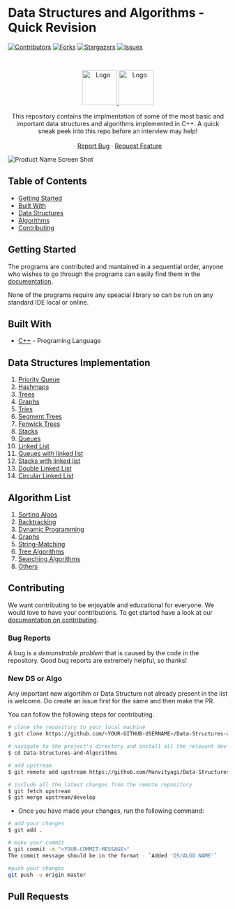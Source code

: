 # Data Structures and Algorithms - Quick Revision

[![Contributors][contributors-shield]][contributors-url]
[![Forks][forks-shield]][forks-url]
[![Stargazers][stars-shield]][stars-url]
[![Issues][issues-shield]][issues-url]


<!-- PROJECT LOGO -->
<br />
<p align="center">
  <a href="https://github.com/Manvityagi/">
    <img src="https://avatars1.githubusercontent.com/u/32908093?s=460&u=12730fa2a3befdd2e5845238c8e61a759c27f4f4&v=4" alt="Logo" width="80" height="80">
  </a>
  <a href="https://github.com/ay2306/">
    <img src="https://avatars0.githubusercontent.com/u/16416902?s=400&u=827b072be56eb685cdd24b290d2a72bc6c56c443&v=4" alt="Logo" width="80" height="80">
  </a>


  <p align="center">
    This repository contains the implmentation of some of the most basic and important data structures and algorithms implemented in C++. A quick sneak peek into this repo before an interview may help! 
    <br />
    <br />
    ·
    <a href="https://github.com/Manvityagi/Data-Structures-and-Algorithms/issues">Report Bug</a>
    ·
    <a href="https://github.com/Manvityagi/Data-Structures-and-Algorithms/issues">Request Feature</a>
  </p>
</p>


![Product Name Screen Shot][product-screenshot]

<!-- TABLE OF CONTENTS -->
## Table of Contents

* [Getting Started](#getting-started)
* [Built With](#built-with)
* [Data Structures](#data-structures-implementation)
* [Algorithms](#algorithm-list)
* [Contributing](#contributing)


## Getting Started

The programs are contributed and mantained in a sequential order, anyone who wishes to go through the programs can easily find them in the [documentation](https://github.com/Manvityagi/Data-Structures-and-Algorithms/blob/master/DOCUMENTATION.md).

None of the programs require any speacial library so can be run on any standard IDE local or online.


## Built With

* [C++](https://isocpp.org/) - Programing Language

## Data Structures Implementation

1. [Priority Queue](./DS%20implementations/PRIORITY_QUEUES/)
2. [Hashmaps](./DS%20implementations/HASHMAPS/)
3. [Trees](./DS%20implementations/TREES)
4. [Graphs](./DS%20implementations/GRAPHS/)
5. [Tries](./DS%20implementations/TRIES/)
6. [Segment Trees](./DS%20implementations/Segment%20TREES/)
7. [Fenwick Trees](./DS%20implementations/FENWICK%20TREES)
8. [Stacks](./DS%20implementations/STACKS)
9. [Queues](./DS%20implementations/QUEUES)
10. [Linked List](./DS%20implementations/Linked%20List)
11. [Queues with linked list](./DS%20implementations/QUEUES/queues_linkedlist)
12. [Stacks with linked list](./DS%20implementations/STACKS/Stack_linked_list)
13. [Double Linked List](./DS%20implementations/Linked%20List/Double_linked_list)
14. [Circular Linked List](./DS%20implementations/Linked%20List/circular_linked_list)

## Algorithm List

1. [Sorting Algos](./DOCUMENTATION.md/DOCU#Sorting-Algos)
2. [Backtracking](./DOCUMENTATION.md/#BackTracking)
3. [Dynamic Programming](./DOCUMENTATION.md/#Dynamic-Programming)
4. [Graphs](./DOCUMENTATION.md/#Graphs)
5. [String-Matching](./DOCUMENTATION.md/#String-Matching)
6. [Tree Algorithms](./DOCUMENTATION.md/#Tree-Algorithms)
7. [Searching Algorithms](./DOCUMENTATION.md/#Searching-Algorithms)
8. [Others](./DOCUMENTATION.md/#Other-Algorithms)

## Contributing

We want contributing to be enjoyable and educational for everyone. We would love to have your contributions.
To get started have a look at our [documentation on contributing](https://github.com/Manvityagi/Data-Structures-and-Algorithms/blob/master/CONTRIBUTING.md).


### Bug Reports 
A bug is a _demonstrable problem_ that is caused by the code in the repository.
Good bug reports are extremely helpful, so thanks!

### New DS or Algo 
Any important new algortihm or Data Structure not already present in the list is welcome. 
Do create an issue first for the same and then make the PR. 

You can follow the following steps for contributing.

```bash
# clone the repository to your local machine
$ git clone https://github.com/<YOUR-GITHUB-USERNAME>/Data-Structures-and-Algorithms.git

# navigate to the project's directory and install all the relevant dev-dependencies
$ cd Data-Structures-and-Algorithms

# add upstream 
$ git remote add upstream https://github.com/Manvityagi/Data-Structures-and-Algorithms

# include all the latest changes from the remote repository
$ git fetch upstream
$ git merge upstream/develop
```

- Once you have made your changes, run the following command:

```bash
# add your changes
$ git add .

# make your commit
$ git commit -m "<YOUR-COMMIT-MESSAGE>"
The commit message should be in the format - `Added 'DS/ALGO NAME'`

#push your changes
git push -u origin master
```

## Pull Requests

<!-- MARKDOWN LINKS & IMAGES -->
<!-- https://www.markdownguide.org/basic-syntax/#reference-style-links -->
[contributors-shield]: https://img.shields.io/github/contributors/Manvityagi/Data-Structures-and-Algorithms.svg?style=flat-square
[contributors-url]: https://github.com/Manvityagi/Data-Structures-and-Algorithms/graphs/contributors
[forks-shield]: https://img.shields.io/github/forks/Manvityagi/Data-Structures-and-Algorithms.svg?style=flat-square
[forks-url]: https://github.com/Manvityagi/Data-Structures-and-Algorithms/network/members
[stars-shield]: https://img.shields.io/github/stars/Manvityagi/Data-Structures-and-Algorithms.svg?style=flat-square
[stars-url]: https://github.com/Manvityagi/Data-Structures-and-Algorithms/stargazers
[issues-shield]: https://img.shields.io/github/issues/Manvityagi/Data-Structures-and-Algorithms.svg?style=flat-square
[issues-url]: https://github.com/Manvityagi/Data-Structures-and-Algorithms/issues
[product-screenshot]: assets/ds.png